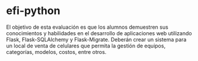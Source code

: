 # efi-python
El objetivo de esta evaluación es que los alumnos demuestren sus conocimientos y habilidades en el desarrollo de aplicaciones web utilizando Flask, Flask-SQLAlchemy y Flask-Migrate. Deberán crear un sistema para un local de venta de celulares que permita la gestión de equipos, categorías, modelos, costos, entre otros.

